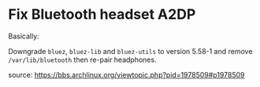 # Fix Bluetooth headset A2DP

Basically:

Downgrade `bluez`, `bluez-lib` and `bluez-utils` to version 5.58-1 and remove `/var/lib/bluetooth` then re-pair headphones.

source: https://bbs.archlinux.org/viewtopic.php?pid=1978509#p1978509